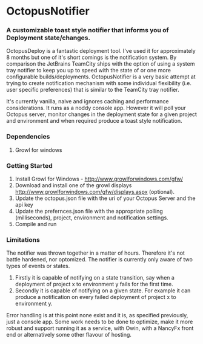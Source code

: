 # OctopusNotifier

### A customizable toast style notifier that informs you of Deployment state/changes. 

OctopusDeploy is a fantastic deployment tool. I've used it for approximately 8 months but one of it's short comings is the notification system. By comparison the JetBrains TeamCity ships with the option of using a system tray notifier to keep you up to speed with the state of or one more configurable builds/deployments. OctopusNotifier is a very basic attempt at trying to create notification mechanism with some individual flexibility (i.e. user specific preferences) that is similar to the TeamCity tray notifier. 

It's currently vanilla, naive and ignores caching and performance considerations. It runs as a noddy console app. However it will poll your Octopus server, monitor changes in the deployment state for a given project and environment and when required produce a toast style notification. 

### Dependencies
1. Growl for windows

### Getting Started

1. Install Growl for Windows - http://www.growlforwindows.com/gfw/
2. Download and install one of the growl displays http://www.growlforwindows.com/gfw/displays.aspx (optional). 
3. Update the octopus.json file with the uri of your Octopus Server and the api key
4. Update the prefernces.json file with the appropriate polling (milliseconds), project, environment and notification settings. 
5. Compile and run

### Limitations

The notifier was thrown together in a matter of hours. Therefore it's not battle hardened, nor optomized. The notifier is currently only aware of two types of events or states. 

1. Firstly it is capable of notifying on a state transition, say when a deployment of project x to environment y fails for the first time. 
2. Secondly it is capable of notifying on a given state. For example it can produce a notification on every failed deployment of project x to environment y. 

Error handling is at this point none exist and it is, as specified previously, just a console app. Some work needs to be done to optimize, make it more robust and support running it as a service, with Owin, with a NancyFx front end or alternatively some other flavour of hosting. 
